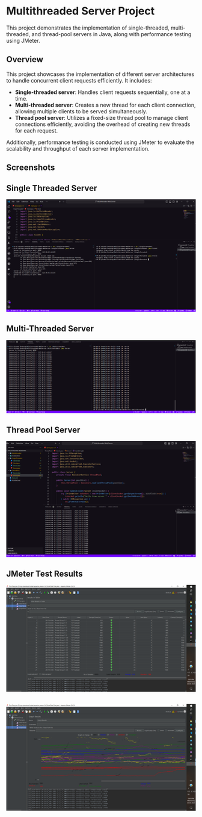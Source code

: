 # Multithreaded Server Project

This project demonstrates the implementation of single-threaded, multi-threaded, and thread-pool servers in Java, along with performance testing using JMeter.

## Overview

This project showcases the implementation of different server architectures to handle concurrent client requests efficiently. It includes:

- **Single-threaded server**: Handles client requests sequentially, one at a time.
- **Multi-threaded server**: Creates a new thread for each client connection, allowing multiple clients to be served simultaneously.
- **Thread pool server**: Utilizes a fixed-size thread pool to manage client connections efficiently, avoiding the overhead of creating new threads for each request.

Additionally, performance testing is conducted using JMeter to evaluate the scalability and throughput of each server implementation.



## Screenshots
## Single Threaded Server
![App Screenshot](https://github.com/akashghosh256/Multithreaded-WebServer-/blob/main/Screenshots/singlethread.png)

## Multi-Threaded Server
![App Screenshot](https://github.com/akashghosh256/Multithreaded-WebServer-/blob/main/Screenshots/Multithreaded.png)

## Thread Pool Server
![App Screenshot](https://github.com/akashghosh256/Multithreaded-WebServer-/blob/main/Screenshots/ThreadPool.png)

## JMeter Test Results
![App Screenshot](https://github.com/akashghosh256/Multithreaded-WebServer-/blob/main/Screenshots/JMetrer%20Table.png)


## 
![App Screenshot](https://github.com/akashghosh256/Multithreaded-WebServer-/blob/main/Screenshots/JMeter%20Graph.png)

